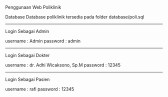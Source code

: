Penggunaan Web Poliklinik

Database
Database poliklinik tersedia pada folder database/poli.sql

---

Login Sebagai Admin

username : Admin
password : admin

---

Login Sebagai Dokter

username : dr. Adhi Wicaksono, Sp.M
password : 12345

---

Login Sebagai Pasien

username : rafi
password : 12345